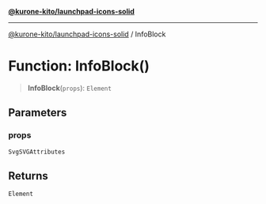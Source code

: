 [**@kurone-kito/launchpad-icons-solid**](../README.md)

***

[@kurone-kito/launchpad-icons-solid](../globals.md) / InfoBlock

# Function: InfoBlock()

> **InfoBlock**(`props`): `Element`

## Parameters

### props

`SvgSVGAttributes`

## Returns

`Element`
